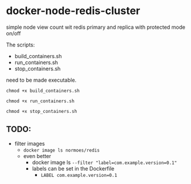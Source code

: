# docker-node-redis-cluster
simple node view count wit redis primary and replica with protected mode on/off


The scripts:
* build_containers.sh
* run_containers.sh
* stop_containers.sh

need to be made executable.

`chmod +x build_containers.sh`

`chmod +x run_containers.sh`

`chmod +x stop_containers.sh`



## TODO:
* filter images
  + `docker image ls normoes/redis`
  + even better
    - docker image ls `--filter "label=com.example.version=0.1"`
    - labels can be set in the Dockerfile
      + `LABEL com.example.version=0.1`
